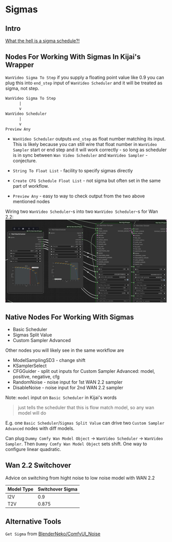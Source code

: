 # Sigmas

## Intro

[What the hell is a sigma schedule?!](https://www.youtube.com/watch?v=egn5dKPdlCk)

## Nodes For Working With Sigmas In Kijai's Wrapper

`WanVideo Sigma To Step` if you supply a floating point value like 0.9 you can plug this into `end_step` input of `WanVideo Scheduler` and it will be treated as sigma, not step.

```
WanVideo Sigma To Step
      |
      v
WanVideo Scheduler
      |
      v 
Preview Any
```

* `WanVideo Scheduler` outputs `end_step` as float number matching its input.  
  This is likely because you can still wire that float number in `WanVideo Sampler` start or end step and it will work correctly - so long as scheduler is in sync between `Wan Video Scheduler` and `WanVideo Sampler` - conjecture.

* `String To Float List` - facility to specify sigmas directly
* `Create CFG Schedule Float List` - not sigma but often set in the same part of workflow.
* `Preview Any` - easy to way to check output from the two above mentioned nodes

Wiring two `WanVideo Scheduler`-s into two `WanVideo Scheduler`-s for Wan 2.2:
![schedulers](screenshots/schedulers.webp)

## Native Nodes For Working With Sigmas

* Basic Scheduler
* Sigmas Split Value
* Custom Sampler Advanced

Other nodes you will likely see in the same workflow are

* ModelSamplingSD3 - change shift
* KSamplerSelect
* CFGGuider - split out inputs for Custom Sampler Advanced: model, positive, negative, cfg
* RandomNoise - noise input for 1st WAN 2.2 sampler
* DisableNoise - noise input for 2nd WAN 2.2 sampler

Note: `model` input on `Basic Scheduler` in Kijai's words
> just tells the scheduler that this is flow match model, so any wan model will do

E.g. one `Basic Scheduler`/`Sigmas Split Value` can drive two `Custom Sampler Advanced` nodes with diff models.

Can plug `Dummy Comfy Wan Model Object` -> `WanVideo Scheduler` -> `WanVideo Sampler`. Then `Dummy Comfy Wan Model Object` sets shift. One way to configure linear quadratic.

## Wan 2.2 Switchover

Advice on switching from hight noise to low noise model with WAN 2.2

| Model Type | Switchover Sigma |
| :--- | :--- |
| I2V | 0.9 |
| T2V | 0.875 |

## Alternative Tools

`Get Sigma` from [BlenderNeko/ComfyUI_Noise](https://github.com/BlenderNeko/ComfyUI_Noise)